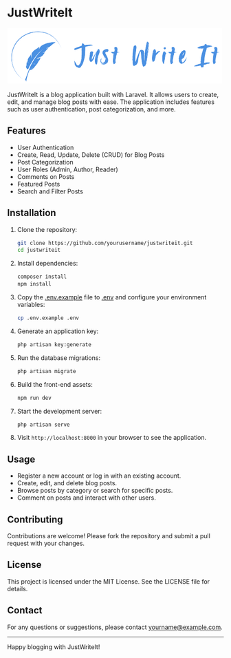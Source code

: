 # JustWriteIt

![JustWriteIt Logo](resources/images/logo.png)

JustWriteIt is a blog application built with Laravel. It allows users to create,
edit, and manage blog posts with ease. The application includes features such as
user authentication, post categorization, and more.

## Features

- User Authentication
- Create, Read, Update, Delete (CRUD) for Blog Posts
- Post Categorization
- User Roles (Admin, Author, Reader)
- Comments on Posts
- Featured Posts
- Search and Filter Posts

## Installation

1. Clone the repository:

   ```sh
   git clone https://github.com/yourusername/justwriteit.git
   cd justwriteit
   ```

2. Install dependencies:

   ```sh
   composer install
   npm install
   ```

3. Copy the [.env.example](http://_vscodecontentref_/1) file to
   [.env](http://_vscodecontentref_/2) and configure your environment variables:

   ```sh
   cp .env.example .env
   ```

4. Generate an application key:

   ```sh
   php artisan key:generate
   ```

5. Run the database migrations:

   ```sh
   php artisan migrate
   ```

6. Build the front-end assets:

   ```sh
   npm run dev
   ```

7. Start the development server:

   ```sh
   php artisan serve
   ```

8. Visit `http://localhost:8000` in your browser to see the application.

## Usage

- Register a new account or log in with an existing account.
- Create, edit, and delete blog posts.
- Browse posts by category or search for specific posts.
- Comment on posts and interact with other users.

## Contributing

Contributions are welcome! Please fork the repository and submit a pull request
with your changes.

## License

This project is licensed under the MIT License. See the LICENSE file for
details.

## Contact

For any questions or suggestions, please contact
[yourname@example.com](mailto:yourname@example.com).

---

Happy blogging with JustWriteIt!
